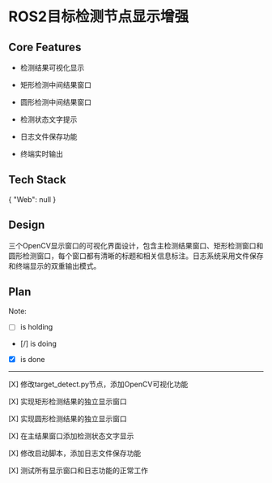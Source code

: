 # ROS2目标检测节点显示增强

## Core Features

- 检测结果可视化显示

- 矩形检测中间结果窗口

- 圆形检测中间结果窗口

- 检测状态文字提示

- 日志文件保存功能

- 终端实时输出

## Tech Stack

{
  "Web": null
}

## Design

三个OpenCV显示窗口的可视化界面设计，包含主检测结果窗口、矩形检测窗口和圆形检测窗口，每个窗口都有清晰的标题和相关信息标注。日志系统采用文件保存和终端显示的双重输出模式。

## Plan

Note: 

- [ ] is holding
- [/] is doing
- [X] is done

---

[X] 修改target_detect.py节点，添加OpenCV可视化功能

[X] 实现矩形检测结果的独立显示窗口

[X] 实现圆形检测结果的独立显示窗口

[X] 在主结果窗口添加检测状态文字显示

[X] 修改启动脚本，添加日志文件保存功能

[X] 测试所有显示窗口和日志功能的正常工作
